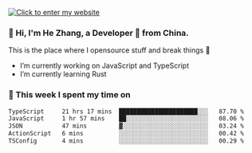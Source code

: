 [![Click to enter my website](https://github.com/zh30/zh30/assets/7930156/296bb9cd-4f46-46cd-bafa-863948241503)](https://zhanghe.dev) 

### 👋 Hi, I'm He Zhang, a Developer 🚀 from China.

This is the place where I opensource stuff and break things :rofl:

- I’m currently working on JavaScript and TypeScript
- I’m currently learning Rust

### 💪 This week I spent my time on

<!--START_SECTION:waka-->

```txt
TypeScript     21 hrs 17 mins  ██████████████████████░░░   87.70 %
JavaScript     1 hr 57 mins    ██░░░░░░░░░░░░░░░░░░░░░░░   08.06 %
JSON           47 mins         ▓░░░░░░░░░░░░░░░░░░░░░░░░   03.24 %
ActionScript   6 mins          ░░░░░░░░░░░░░░░░░░░░░░░░░   00.42 %
TSConfig       4 mins          ░░░░░░░░░░░░░░░░░░░░░░░░░   00.29 %
```

<!--END_SECTION:waka-->
